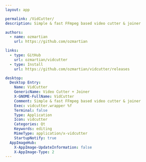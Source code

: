 ```yaml
---
layout: app

permalink: /VidCutter/
description: Simple & fast FFmpeg based video cutter & joiner

authors:
  - name: ozmartian
    url: https://github.com/ozmartian

links:
  - type: GitHub
    url: ozmartian/vidcutter
  - type: Install
    url: https://github.com/ozmartian/vidcutter/releases

desktop:
  Desktop Entry:
    Name: VidCutter
    GenericName: Video Cutter + Joiner
    X-GNOME-FullName: VidCutter
    Comment: Simple & fast FFmpeg based video cutter & joiner
    Exec: vidcutter.wrapper %f
    Terminal: false
    Type: Application
    Icon: vidcutter
    Categories: Qt
    Keywords: editing
    MimeType: application/x-vidcutter
    StartupNotify: true
  AppImageHub:
    X-AppImage-UpdateInformation: false
    X-AppImage-Type: 2
---
```

